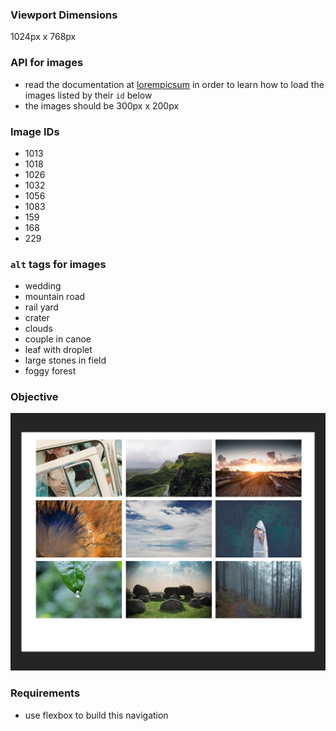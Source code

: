 ### Viewport Dimensions
1024px x 768px


### API for images
* read the documentation at [lorempicsum](https://picsum.photos/) in order to learn how to load the images listed by their `id` below
* the images should be 300px x 200px

### Image IDs
* 1013
* 1018
* 1026
* 1032
* 1056
* 1083
* 159
* 168
* 229

### `alt` tags for images
* wedding
* mountain road
* rail yard
* crater
* clouds
* couple in canoe
* leaf with droplet
* large stones in field
* foggy forest

### Objective
![objective](target/image.jpg)

### Requirements
* use flexbox to build this navigation

